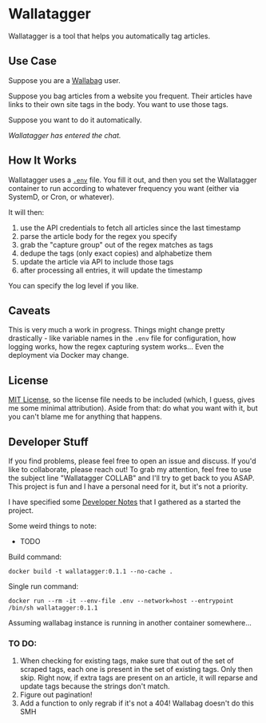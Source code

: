 # Wallatagger

Wallatagger is a tool that helps you automatically tag articles.

## Use Case

Suppose you are a [Wallabag](https://github.com/wallabag/wallabag) user.

Suppose you bag articles from a website you frequent. Their articles have links to their own site tags in the body. You want to use those tags.

Suppose you want to do it automatically.

*Wallatagger has entered the chat.*

## How It Works

Wallatagger uses a [`.env`](.env.example) file. You fill it out, and then you set the Wallatagger container to run according to whatever frequency you want (either via SystemD, or Cron, or whatever).

It will then:
1. use the API credentials to fetch all articles since the last timestamp
1. parse the article body for the regex you specify
1. grab the "capture group" out of the regex matches as tags
1. dedupe the tags (only exact copies) and alphabetize them
1. update the article via API to include those tags
1. after processing all entries, it will update the timestamp

You can specify the log level if you like.

## Caveats

This is very much a work in progress. Things might change pretty drastically - like variable names in the `.env` file for configuration, how logging works, how the regex capturing system works... Even the deployment via Docker may change.

## License

[MIT License](LICENSE), so the license file needs to be included (which, I guess, gives me some minimal attribution). Aside from that: do what you want with it, but you can't blame me for anything that happens.

## Developer Stuff

If you find problems, please feel free to open an issue and discuss. If you'd like to collaborate, please reach out! To grab my attention, feel free to use the subject line "Wallatagger COLLAB" and I'll try to get back to you ASAP. This project is fun and I have a personal need for it, but it's not a priority.

I have specified some [Developer Notes](DEV_NOTES.md) that I gathered as a started the project.

Some weird things to note:
* TODO

Build command:
```
docker build -t wallatagger:0.1.1 --no-cache .
```

Single run command:
```
docker run --rm -it --env-file .env --network=host --entrypoint /bin/sh wallatagger:0.1.1
```

Assuming wallabag instance is running in another container somewhere...

### TO DO:

1. When checking for existing tags, make sure that out of the set of scraped tags, each one is present in the set of existing tags. Only then skip. Right now, if extra tags are present on an article, it will reparse and update tags because the strings don't match.
1. Figure out pagination!
1. Add a function to only regrab if it's not a 404! Wallabag doesn't do this SMH